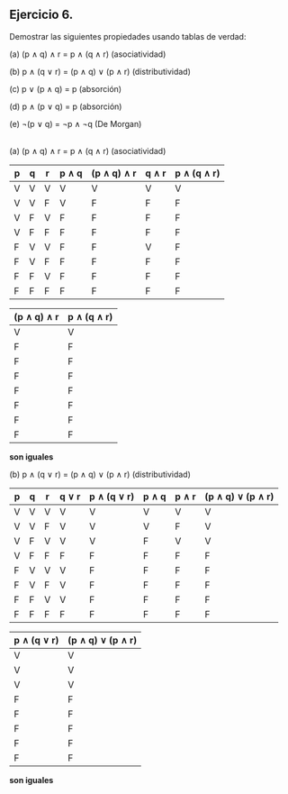 ## Ejercicio 6. 
Demostrar las siguientes propiedades usando tablas de verdad:

(a) (p ∧ q) ∧ r = p ∧ (q ∧ r) (asociatividad)

(b) p ∧ (q ∨ r) = (p ∧ q) ∨ (p ∧ r) (distributividad)

(c) p ∨ (p ∧ q) = p (absorción)

(d) p ∧ (p ∨ q) = p (absorción)

(e) ¬(p ∨ q) = ¬p ∧ ¬q (De Morgan)

<br>
(a) (p ∧ q) ∧ r = p ∧ (q ∧ r) (asociatividad)

| p | q | r| p ∧ q | (p ∧ q) ∧ r | q ∧ r | p ∧ (q ∧ r)
|----------|----------|----------|----------|----------|----------|----------|
| V| V  | V   |V | V |V |V
| V| V   |F   | V| F|F|F
| V | F  |V  | F|F|F|F
| V | F  |F  | F|F|F|F
| F | V  |V  |F| F|V|F
| F | V  |F  |F| F|F|F
| F | F  |V  |F| F|F|F
| F | F  |F  |F| F|F|F

| (p ∧ q) ∧ r | p ∧ (q ∧ r) | 
|----------|----------|
| V    | V   | 
| F    | F   |
| F    | F   | 
| F    | F   | 
| F    | F   | 
| F    | F   | 
| F    | F   | 
| F    | F   | 

**son iguales**

(b) p ∧ (q ∨ r) = (p ∧ q) ∨ (p ∧ r) (distributividad)

| p | q | r| q ∨ r | p ∧ (q ∨ r)| p ∧ q | p ∧ r|(p ∧ q) ∨ (p ∧ r)
|----------|----------|----------|----------|----------|----------|----------|----------|
| V| V  | V   | V| V |V |V|V
| V| V   |F   | V| V|V|F|V
| V | F  |V  | V|V|F|V|V
| V | F  |F  | F|F|F|F|F
| F | V  |V  |V| F|F|F|F
| F | V  |F  |V| F|F|F|F
| F | F  |V  |V| F|F|F|F
| F | F  |F  |F| F|F|F|F

| p ∧ (q ∨ r) | (p ∧ q) ∨ (p ∧ r)  | 
|----------|----------|
| V    | V   | 
| V    | V   |
| V    | V   | 
| F    | F   | 
| F    | F   | 
| F    | F   | 
| F    | F   | 
| F    | F   | 

**son iguales**